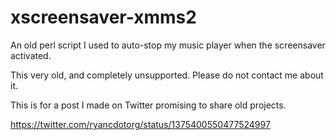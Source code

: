 # xscreensaver-xmms2
An old perl script I used to auto-stop my music player when the screensaver activated.

This very old, and completely unsupported. Please do not contact me about it.

This is for a post I made on Twitter promising to share old projects.

https://twitter.com/ryancdotorg/status/1375400550477524997
